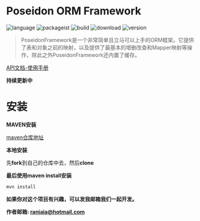 # Poseidon ORM Framework

![language](https://gitee.com/generalmonster/resources/tree/master/poseidon/jababaifenbai.svg)
![packageist](https://gitee.com/generalmonster/resources/tree/master/poseidon/packageist.svg)
![build](https://gitee.com/generalmonster/resources/blob/master/poseidon/build.svg)
![download](https://gitee.com/generalmonster/resources/tree/master/poseidon/download.svg)
![version](https://gitee.com/generalmonster/resources/tree/master/poseidon/version.svg)


> PoseidonFramework是一个非常简单且立马可以上手的ORM框架。它提供了表和对象之前的映射，以及提供了最基本的增删改查和Mapper映射等操作，除此之外PoseidonFramework还内置了缓存。

[API文档-使用手册](https://github.com/Laniakeamly/poseidon/blob/master/api/README.md)

**持续更新中**

# 安装

**MAVEN安装**

[maven仓库地址](https://mvnrepository.com/artifact/io.github.laniakeamly/poseidon)

**本地安装**

先**fork**到自己的仓库中去，然后**clone**

**最后使用maven install安装**

```java
mvn install
```

**如果你对这个项目有兴趣，可以发我邮箱我们一起开发。**

**作者邮箱: raniaia@hotmail.com**
